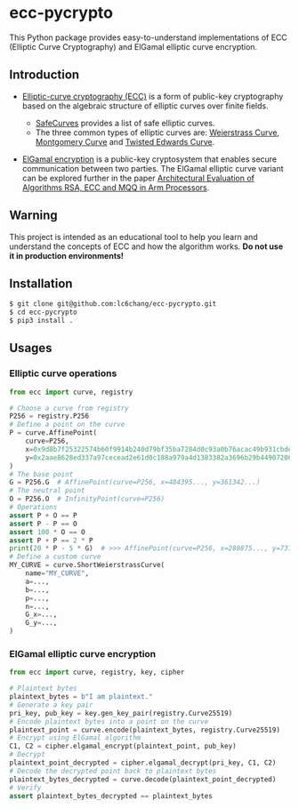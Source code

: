 # ecc-pycrypto
This Python package provides easy-to-understand implementations of ECC (Elliptic Curve Cryptography) and ElGamal elliptic curve encryption.

## Introduction

+ [Elliptic-curve cryptography (ECC)](https://en.wikipedia.org/wiki/Elliptic_curve_cryptography) is a form of public-key cryptography based on the algebraic structure of elliptic curves over finite fields.
  + [SafeCurves](https://safecurves.cr.yp.to/) provides a list of safe elliptic curves.
  + The three common types of elliptic curves are: [Weierstrass Curve](https://en.wikipedia.org/wiki/Elliptic_curve), [Montgomery Curve](https://en.wikipedia.org/wiki/Montgomery_curve) and [Twisted Edwards Curve](https://en.wikipedia.org/wiki/Twisted_Edwards_curve).

+ [ElGamal encryption](https://en.wikipedia.org/wiki/ElGamal_encryption) is a public-key cryptosystem that enables secure communication between two parties. The ElGamal elliptic curve variant can be explored further in the paper [Architectural Evaluation of Algorithms RSA, ECC and MQQ in Arm Processors](https://www.researchgate.net/publication/269672660_Architectural_Evaluation_of_Algorithms_RSA_ECC_and_MQQ_in_Arm_Processors).

## Warning

This project is intended as an educational tool to help you learn and understand the concepts of ECC and how the algorithm works. **Do not use it in production environments!**


## Installation

```bash
$ git clone git@github.com:lc6chang/ecc-pycrypto.git
$ cd ecc-pycrypto
$ pip3 install .
```

## Usages

### Elliptic curve operations

```python
from ecc import curve, registry

# Choose a curve from registry
P256 = registry.P256
# Define a point on the curve
P = curve.AffinePoint(
    curve=P256,
    x=0x9d8b7f25322574b60f9914b240d79bf35ba7284d0c93a0b76acac49b931cbde6,
    y=0x2aae8628ed337a97cecead2e61d0c188a979a4d1383382a3696b29b449072069,
)
# The base point
G = P256.G  # AffinePoint(curve=P256, x=484395..., y=361342...)
# The neutral point
O = P256.O  # InfinityPoint(curve=P256)
# Operations
assert P + O == P
assert P - P == O
assert 100 * O == O
assert P + P == 2 * P
print(20 * P - 5 * G)  # >>> AffinePoint(curve=P256, x=280875..., y=737429...)
# Define a custom curve
MY_CURVE = curve.ShortWeierstrassCurve(
    name="MY_CURVE",
    a=...,
    b=...,
    p=...,
    n=...,
    G_x=...,
    G_y=...,
)
```


### ElGamal elliptic curve encryption

```python
from ecc import curve, registry, key, cipher

# Plaintext bytes
plaintext_bytes = b"I am plaintext."
# Generate a key pair
pri_key, pub_key = key.gen_key_pair(registry.Curve25519)
# Encode plaintext bytes into a point on the curve
plaintext_point = curve.encode(plaintext_bytes, registry.Curve25519)
# Encrypt using ElGamal algorithm
C1, C2 = cipher.elgamal_encrypt(plaintext_point, pub_key)
# Decrypt
plaintext_point_decrypted = cipher.elgamal_decrypt(pri_key, C1, C2)
# Decode the decrypted point back to plaintext bytes
plaintext_bytes_decrypted = curve.decode(plaintext_point_decrypted)
# Verify
assert plaintext_bytes_decrypted == plaintext_bytes
```

